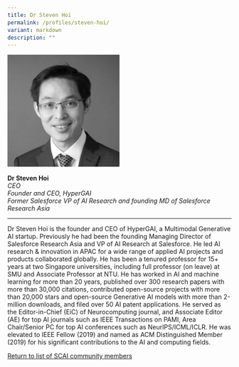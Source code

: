 ```yaml
---
title: Dr Steven Hoi
permalink: /profiles/steven-hoi/
variant: markdown
description: ""
---
```

<div style="width:50%"><img src="/images/People/steven_hoi.jpeg" alt="Dr Steven Hoi"></div>

**Dr Steven Hoi**<br>*CEO*<br>*Founder and CEO, HyperGAI*<br>*Former Salesforce VP of AI Research and founding MD of Salesforce Research Asia*<br>

---

Dr Steven Hoi is the founder and CEO of HyperGAI, a Multimodal Generative AI startup. Previously he had been the founding Managing Director of Salesforce Research Asia and VP of AI Research at Salesforce. He led AI research &amp; innovation in APAC for a wide range of applied AI projects and products collaborated globally. He has been a tenured professor for 15+ years at two Singapore universities, including full professor (on leave) at SMU and Associate Professor at NTU. He has worked in AI and machine learning for more than 20 years, published over 300 research papers with more than 30,000 citations, contributed open-source projects with more than 20,000 stars and open-source Generative AI models with more than 2-million downloads, and filed over 50 AI patent applications. He served as the Editor-in-Chief (EiC) of Neurocomputing journal, and Associate Editor (AE) for top AI journals such as IEEE Transactions on PAMI, Area Chair/Senior PC for top AI conferences such as NeurIPS/ICML/ICLR. He was elevated to IEEE Fellow (2019) and named as ACM Distinguished Member (2019) for his significant contributions to the AI and computing fields.

[Return to list of SCAI community members](/community)